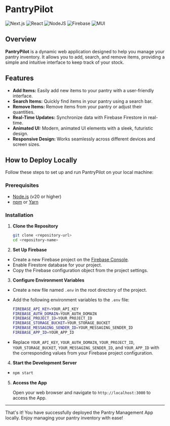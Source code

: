 # PantryPilot 
![Next.js](https://img.shields.io/badge/Next.js-black?style=for-the-badge&logo=next.js&logoColor=white)
![React](https://img.shields.io/badge/react-%2320232a.svg?style=for-the-badge&logo=react&logoColor=%2361DAFB)
![NodeJS](https://img.shields.io/badge/node.js-6DA55F?style=for-the-badge&logo=node.js&logoColor=white)
![Firebase](https://img.shields.io/badge/Firebase-039BE5?style=for-the-badge&logo=Firebase&logoColor=white&color=orange)
![MUI](https://img.shields.io/badge/MUI-%230081CB.svg?style=for-the-badge&logo=mui&logoColor=white)



## Overview

**PantryPilot** is a dynamic web application designed to help you manage your pantry inventory. It allows you to add, search, and remove items, providing a simple and intuitive interface to keep track of your stock.

## Features

- **Add Items:** Easily add new items to your pantry with a user-friendly interface.
- **Search Items:** Quickly find items in your pantry using a search bar.
- **Remove Items:** Remove items from your pantry or adjust their quantities.
- **Real-Time Updates:** Synchronize data with Firebase Firestore in real-time.
- **Animated UI:** Modern, animated UI elements with a sleek, futuristic design.
- **Responsive Design:** Works seamlessly across different devices and screen sizes.

## How to Deploy Locally

Follow these steps to set up and run PantryPilot on your local machine:

### Prerequisites

- [Node.js](https://nodejs.org/) (v20 or higher)
- [npm](https://www.npmjs.com/get-npm) or [Yarn](https://yarnpkg.com/)

### Installation

1. **Clone the Repository**

    ```sh
    git clone <repository-url>
    cd <repository-name>

2. **Set Up Firebase**

- Create a new Firebase project on the [Firebase Console](https://console.firebase.google.com/).
- Enable Firestore database for your project.
- Copy the Firebase configuration object from the project settings.

3. **Configure Environment Variables**

- Create a new file named `.env` in the root directory of the project.
- Add the following environment variables to the `.env` file:

  ```sh
  FIREBASE_API_KEY=YOUR_API_KEY
  FIREBASE_AUTH_DOMAIN=YOUR_AUTH_DOMAIN
  FIREBASE_PROJECT_ID=YOUR_PROJECT_ID
  FIREBASE_STORAGE_BUCKET=YOUR_STORAGE_BUCKET
  FIREBASE_MESSAGING_SENDER_ID=YOUR_MESSAGING_SENDER_ID
  FIREBASE_APP_ID=YOUR_APP_ID
  ```

- Replace `YOUR_API_KEY`, `YOUR_AUTH_DOMAIN`, `YOUR_PROJECT_ID`, `YOUR_STORAGE_BUCKET`, `YOUR_MESSAGING_SENDER_ID`, and `YOUR_APP_ID` with the corresponding values from your Firebase project configuration.

4. **Start the Development Server**

-
     ```sh
     npm start
     ```

5. **Access the App**

     Open your web browser and navigate to `http://localhost:3000` to access the App.
     
<hr>
That's it! You have successfully deployed the Pantry Management App locally. Enjoy managing your pantry inventory with ease!
